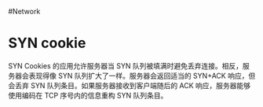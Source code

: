 #Network
# SYN cookie
SYN Cookies 的应用允许服务器当 SYN 队列被填满时避免丢弃连接。相反，服务器会表现得像 SYN 队列扩大了一样。服务器会返回适当的 SYN+ACK 响应，但会丢弃 SYN 队列条目。如果服务器接收到客户端随后的 ACK 响应，服务器能够使用编码在 TCP 序号内的信息重构 SYN 队列条目。